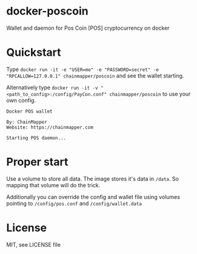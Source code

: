 # docker-poscoin
Wallet and daemon for Pos Coin [POS] cryptocurrency on docker

# Quickstart
Type `docker run -it -e "USER=me" -e "PASSWORD=secret" -e "RPCALLOW=127.0.0.1" chainmapper/poscoin` and see the wallet starting.

Alternatively type `docker run -it -v "<path_to_config>:/config/PayCon.conf" chainmapper/poscoin` to use your own config.

```
Docker POS wallet

By: ChainMapper
Website: https://chainmapper.com

Starting POS daemon...
```

# Proper start
Use a volume to store all data. The image stores it's data in `/data`. So mapping that volume will do the trick.

Additionally you can override the config and wallet file using volumes pointing to `/config/pos.conf` and `/config/wallet.data`

# License
MIT, see LICENSE file